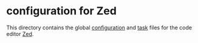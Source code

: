 # configuration for Zed

This directory contains the global [configuration][Zed configuration] and [task][Zed tasks] files for the code editor [Zed][].


[Zed]: https://zed.dev/
[Zed configuration]: https://zed.dev/docs/configuring-zed
[Zed tasks]: https://zed.dev/docs/tasks
